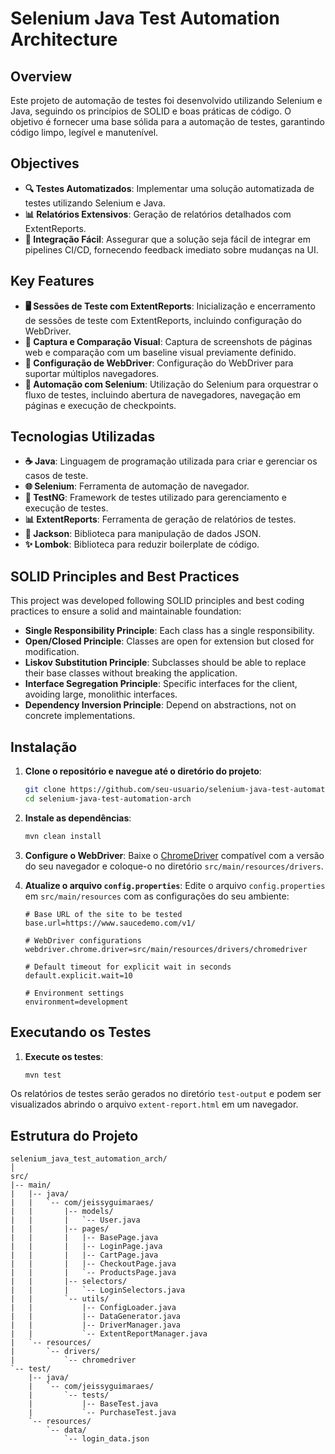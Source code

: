# Selenium Java Test Automation Architecture

## Overview
Este projeto de automação de testes foi desenvolvido utilizando Selenium e Java, seguindo os princípios de SOLID e boas práticas de código. O objetivo é fornecer uma base sólida para a automação de testes, garantindo código limpo, legível e manutenível.

## Objectives
- **🔍 Testes Automatizados**: Implementar uma solução automatizada de testes utilizando Selenium e Java.
- **📊 Relatórios Extensivos**: Geração de relatórios detalhados com ExtentReports.
- **🚀 Integração Fácil**: Assegurar que a solução seja fácil de integrar em pipelines CI/CD, fornecendo feedback imediato sobre mudanças na UI.

## Key Features
- **🖥️ Sessões de Teste com ExtentReports**: Inicialização e encerramento de sessões de teste com ExtentReports, incluindo configuração do WebDriver.
- **📸 Captura e Comparação Visual**: Captura de screenshots de páginas web e comparação com um baseline visual previamente definido.
- **🔧 Configuração de WebDriver**: Configuração do WebDriver para suportar múltiplos navegadores.
- **🤖 Automação com Selenium**: Utilização do Selenium para orquestrar o fluxo de testes, incluindo abertura de navegadores, navegação em páginas e execução de checkpoints.

## Tecnologias Utilizadas
- **☕ Java**: Linguagem de programação utilizada para criar e gerenciar os casos de teste.
- **🌐 Selenium**: Ferramenta de automação de navegador.
- **🧪 TestNG**: Framework de testes utilizado para gerenciamento e execução de testes.
- **📊 ExtentReports**: Ferramenta de geração de relatórios de testes.
- **🔄 Jackson**: Biblioteca para manipulação de dados JSON.
- **✨ Lombok**: Biblioteca para reduzir boilerplate de código.


## SOLID Principles and Best Practices

This project was developed following SOLID principles and best coding practices to ensure a solid and maintainable foundation:

- **Single Responsibility Principle**: Each class has a single responsibility.
- **Open/Closed Principle**: Classes are open for extension but closed for modification.
- **Liskov Substitution Principle**: Subclasses should be able to replace their base classes without breaking the application.
- **Interface Segregation Principle**: Specific interfaces for the client, avoiding large, monolithic interfaces.
- **Dependency Inversion Principle**: Depend on abstractions, not on concrete implementations.


## Instalação

1. **Clone o repositório e navegue até o diretório do projeto**:
    ```bash
    git clone https://github.com/seu-usuario/selenium-java-test-automation-arch.git
    cd selenium-java-test-automation-arch
    ```

2. **Instale as dependências**:
    ```bash
    mvn clean install
    ```

3. **Configure o WebDriver**:
    Baixe o [ChromeDriver](https://sites.google.com/a/chromium.org/chromedriver/downloads) compatível com a versão do seu navegador e coloque-o no diretório `src/main/resources/drivers`.

4. **Atualize o arquivo `config.properties`**:
    Edite o arquivo `config.properties` em `src/main/resources` com as configurações do seu ambiente:

    ```properties
    # Base URL of the site to be tested
    base.url=https://www.saucedemo.com/v1/

    # WebDriver configurations
    webdriver.chrome.driver=src/main/resources/drivers/chromedriver

    # Default timeout for explicit wait in seconds
    default.explicit.wait=10

    # Environment settings
    environment=development
    ```

## Executando os Testes

1. **Execute os testes**:
    ```bash
    mvn test
    ```

Os relatórios de testes serão gerados no diretório `test-output` e podem ser visualizados abrindo o arquivo `extent-report.html` em um navegador.

## Estrutura do Projeto

```plaintext
selenium_java_test_automation_arch/
│
src/
|-- main/
|   |-- java/
|   |   `-- com/jeissyguimaraes/
|   |       |-- models/
|   |       |   `-- User.java
|   |       |-- pages/
|   |       |   |-- BasePage.java
|   |       |   |-- LoginPage.java
|   |       |   |-- CartPage.java
|   |       |   |-- CheckoutPage.java
|   |       |   `-- ProductsPage.java
|   |       |-- selectors/
|   |       |   `-- LoginSelectors.java
|   |       `-- utils/
|   |           |-- ConfigLoader.java
|   |           |-- DataGenerator.java
|   |           |-- DriverManager.java
|   |           `-- ExtentReportManager.java
|   `-- resources/
|       `-- drivers/
|           `-- chromedriver
`-- test/
    |-- java/
    |   `-- com/jeissyguimaraes/
    |       `-- tests/
    |           |-- BaseTest.java
    |           `-- PurchaseTest.java
    `-- resources/
        `-- data/
            `-- login_data.json

